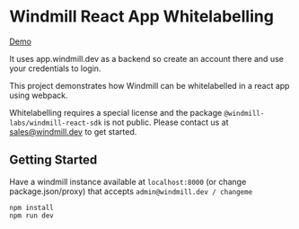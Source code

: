 # Windmill React App Whitelabelling

[Demo](https://windmill-sdk-example.com/)

It uses app.windmill.dev as a backend so create an account there and use your
credentials to login.

This project demonstrates how Windmill can be whitelabelled in a react app using
webpack.

Whitelabelling requires a special license and the package
`@windmill-labs/windmill-react-sdk` is not public. Please contact us at
sales@windmill.dev to get started.

## Getting Started

Have a windmill instance available at `localhost:8000` (or change
package.json/proxy) that accepts `admin@windmill.dev / changeme`

```
npm install
npm run dev
```
